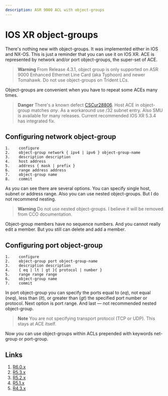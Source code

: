 ```yaml
---
description: ASR 9000 ACL with object-groups
---
```

# IOS XR object-groups

There's nothing new with object-groups. It was implemented either in IOS and NX-OS. This is just a reminder that you can use it on IOS XR. ACE is represented by network and/or port object-groups, the super-set of ACE.

> **Warning** From Release 4.3.1, object group is only supported on ASR 9000 Enhanced Ethernet Line Card (aka Typhoon) and newer Tomahawk. Do not use object-groups on Trident LCs.

Object-groups are convenient when you have to repeat some ACEs many times.

> **Danger** There's a known defect [CSCur28806](https://bst.cloudapps.cisco.com/bugsearch/bug/CSCur28806/). Host ACE in object-group matches _any_. As a workaround use /32 subnet entry. Also SMU is available for many releases. Current recommended IOS XR 5.3.4 has integrated fix.

## Configuring network object-group

```cisco
1.    configure
2.    object-group network { ipv4 | ipv6 } object-group-name
3.    description description
4.    host address
5.    address { mask | prefix }
6.    range address address
7.    object-group name
8.    commit
```

As you can see there are several options. You can specify single host, subnet or address range. Also you can use nested object-groups. But I do not recommend nesting.

> **Warning** Do not use nested object-groups. I believe it will be removed from CCO documentation.

Object-group members have no sequence numbers. And you cannot really edit a member. But you still can delete and add a member.

## Configuring port object-group

```cisco
1.    configure
2.    object-group port object-group-name
3.    description description
4.    { eq | lt | gt }{ protocol | number }
5.    range range range
6.    object-group name
7.    commit
```

In port object-group you can specify the ports equal to (*eq*), not equal (*neq*), less than (*lt*), or greater than (*gt*) the specified port number or protocol. Next option is port range. And last — not recommended nested object-group.

> **Note** You are not specifying transport protocol (TCP or UDP). This stays at ACE itself.

Now you can use object-groups within ACLs prepended with keywords net-group or port-group.

## Links

1. [R6.0.x](http://www.cisco.com/c/en/us/td/docs/routers/asr9000/software/asr9k_r6-0/addr-serv/configuration/guide/b-ipaddr-cg60xasr9k/b-ipaddr-cg60a9k_chapter_010.html#concept_BC3BE6FCEC6D4ED3804ED05DA84FC2FA)
2. [R5.3.x](http://www.cisco.com/c/en/us/td/docs/routers/asr9000/software/asr9k_r5-3/addr-serv/configuration/guide/b-ipaddr-cg53asr9k/b-ipaddr-cg53asr9k_chapter_010.html#concept_BC3BE6FCEC6D4ED3804ED05DA84FC2FA)
3. [R5.2.x](http://www.cisco.com/c/en/us/td/docs/routers/asr9000/software/asr9k_r5-2/addr-serv/configuration/guide/b-ipaddr-cg52a9k/b-ipaddr-cg52a9k_chapter_011.html#concept_BC3BE6FCEC6D4ED3804ED05DA84FC2FA)
4. [R5.1.x](http://www.cisco.com/c/en/us/td/docs/routers/asr9000/software/asr9k_r5-1/addr_serv/configuration/guide/b_ipaddr_cg51xa9k/b_ipaddr_cg51xa9k_chapter_010.html#concept_BC3BE6FCEC6D4ED3804ED05DA84FC2FA)
5. [R4.3.x](http://www.cisco.com/c/en/us/td/docs/routers/asr9000/software/asr9k_r4-3/addr_serv/configuration/guide/b_ipaddr_cg43xa9k/b_ipaddr_cg42a9k_chapter_01.html#concept_BC3BE6FCEC6D4ED3804ED05DA84FC2FA)
